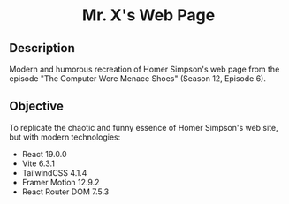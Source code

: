 [//]: # (<div align="center">)

[//]: # (  <img src="https://github.com/jpengineer/golyn/blob/main/sites/golyn/assets/Golyn.png?raw=true" alt="Golyn Logo" width="80">)

[//]: # (</div>)
<div align="center">
  <h1>Mr. X's Web Page</h1> 
</div>


## Description
Modern and humorous recreation of Homer Simpson's web page from the episode "The Computer Wore Menace Shoes" (Season 12, Episode 6).

## Objective
To replicate the chaotic and funny essence of Homer Simpson's web site, but with modern technologies:
- React 19.0.0
- Vite 6.3.1
- TailwindCSS 4.1.4
- Framer Motion 12.9.2
- React Router DOM 7.5.3